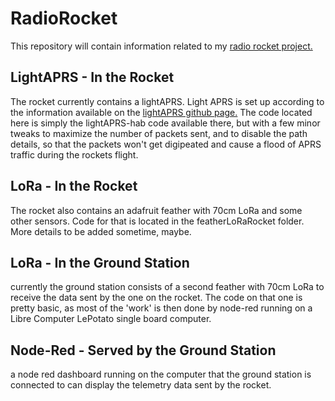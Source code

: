 # RadioRocket
This repository will contain information related to my [radio rocket project.](https://n3vem.com/rocket)

## LightAPRS - In the Rocket
The rocket currently contains a lightAPRS. Light APRS is set up according to the information available on the [lightAPRS github page.](https://github.com/lightaprs/LightAPRS-1.0) The code located here is simply the lightAPRS-hab code available there, but with a few minor tweaks to maximize the number of packets sent, and to disable the path details, so that the packets won't get digipeated and cause a flood of APRS traffic during the rockets flight.

## LoRa - In the Rocket
The rocket also contains an adafruit feather with 70cm LoRa and some other sensors.  Code for that is located in the featherLoRaRocket folder.
More details to be added sometime, maybe.

## LoRa - In the Ground Station
currently the ground station consists of a second feather with 70cm LoRa to receive the data sent by the one on the rocket.  The code on that one is pretty basic, as most of the 'work' is then done by node-red running on a Libre Computer LePotato single board computer.

## Node-Red - Served by the Ground Station
a node red dashboard running on the computer that the ground station is connected to can display the telemetry data sent by the rocket.  
